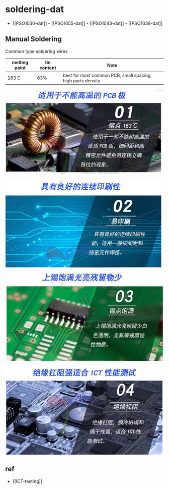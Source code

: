 
# soldering-dat

- [[PSO1030-dat]] - [[PSO1055-dat]] - [[PSO1043-dat]] - [[PSO1038-dat]]


## Manual Soldering 

Common type soldering wires 

| melting point | tin content | Note                                                        |
| ------------- | ----------- | ----------------------------------------------------------- |
| 183 C         | 63%         | best for most common PCB, small spacing, high parts density |


![](2024-02-17-16-19-00.png)

![](2024-02-17-16-20-20.png)

![](2024-02-17-16-20-38.png)

![](2024-02-17-16-20-49.png)




## ref 

- [[ICT-testing]]